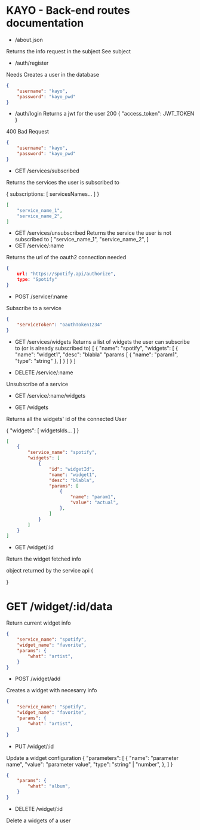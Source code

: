 
# KAYO - Back-end routes documentation

- /about.json

Returns the info request in the subject
See subject

- /auth/register

Needs
Creates a user in the database

```json
{
    "username": "kayo",
    "password": "kayo_pwd"
}
```

- /auth/login
Returns a jwt for the user
200
{
	"access_token": JWT_TOKEN
}

400 Bad Request

```json
{
    "username": "kayo",
    "password": "kayo_pwd"
}
```

- GET /services/subscribed

Returns the services the user is subscribed to

{
	subscriptions: [
		servicesNames...
	]
}


```json
[
    "service_name_1",
    "service_name_2",
]
```

- GET /services/unsubscribed
Returns the service the user is not subscribed to
[
    "service_name_1",
    "service_name_2",
]
- GET /service/:name

Returns the url of the oauth2 connection needed

```json
{
    url: "https://spotify.api/authorize",
    type: "Spotify"
}
```

- POST /service/:name

Subscribe to a service

```json
{
    "serviceToken": "oauthToken1234"
}
```

- GET /services/widgets
Returns a list of widgets the user can subscribe to (or is already subscribed to)
[
    {
        "name": "spotify",
        "widgets": [
            {
                "name": "widget1",
                "desc": "blabla"
                "params [
                    {
                        "name": "param1",
                        "type": "string"
                    },
                ]
            }
        ]
    }
]

- DELETE /service/:name

Unsubscribe of a service

- GET /service/:name/widgets


- GET /widgets

Returns all the widgets' id of the connected User

{
	"widgets": [
		widgetsIds...
	]
}

```json
[
    {
        "service_name": "spotify",
        "widgets": [
            {
                "id": "widgetId",
                "name": "widget1",
                "desc": "blabla",
                "params": [
                    {
                        "name": "param1",
                        "value": "actual",
                    },
                ]
            }
        ]
    }
]
```

- GET /widget/:id

Return the widget fetched info

object returned by the service api
{

}

# GET /widget/:id/data

Return current widget info

```json
{
    "service_name": "spotify",
    "widget_name": "favorite",
    "params": {
        "what": "artist",
    }
}
```

- POST /widget/add

Creates a widget with necesarry info

```json
{
    "service_name": "spotify",
    "widget_name": "favorite",
    "params": {
        "what": "artist",
    }
}
```

- PUT /widget/:id

Update a widget configuration
{
	"parameters": [
		{
			"name": "parameter name",
			"value": "parameter value",
			"type": "string" | "number",
		},
	]
}

```json
{
    "params": {
        "what": "album",
    }
}
```

- DELETE /widget/:id

Delete a widgets of a user
